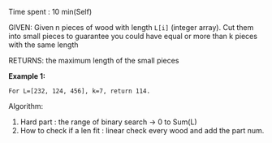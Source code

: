 Time spent :  10 min(Self)

GIVEN: Given n pieces of wood with length `L[i]` (integer array). Cut them into small pieces to guarantee you could have equal or more than k pieces with the same length

RETURNS:  the maximum length of the small pieces

**Example 1:**

```
For L=[232, 124, 456], k=7, return 114.
```

Algorithm:

1. Hard part : the range of binary search -> 0 to Sum(L)
2. How to check if a len fit : linear check every wood and add the part num.